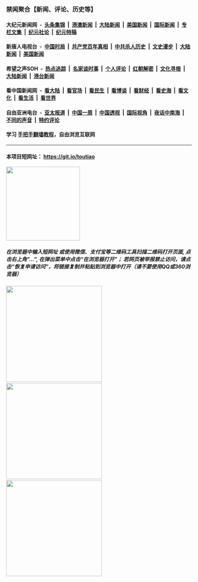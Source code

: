 ### 禁闻聚合【新闻、评论、历史等】

#### 大纪元新闻网 &nbsp;-&nbsp; [头条集锦](indexes/E头条集锦.md?t=02260231) &nbsp;|&nbsp; [港澳新闻](indexes/E港澳新闻.md?t=02260231)  &nbsp;|&nbsp; [大陆新闻](indexes/E大陆新闻.md?t=02260231) &nbsp;|&nbsp; [美国新闻](indexes/E美国新闻.md?t=02260231) &nbsp;|&nbsp; [国际新闻](indexes/E国际新闻.md?t=02260231) &nbsp;|&nbsp; [专栏文集](indexes/E专栏文集.md?t=02260231) &nbsp;|&nbsp; [纪元社论](indexes/E纪元社论.md?t=02260231) &nbsp;|&nbsp; [纪元特稿](indexes/E纪元特稿.md?t=02260231) 

#### 新唐人电视台 &nbsp;-&nbsp; [中国时局](indexes/N中国时局.md?t=02260231) &nbsp;|&nbsp; [共产党百年真相](indexes/N共产党百年真相.md?t=02260231) &nbsp;|&nbsp; [中共杀人历史](indexes/N中共杀人历史.md?t=02260231) &nbsp;|&nbsp; [文史漫步](indexes/N文史漫步.md?t=02260231) &nbsp;|&nbsp; [大陆新闻](indexes/N大陆新闻.md?t=02260231) &nbsp;|&nbsp; [美国新闻](indexes/N美国新闻.md?t=02260231)

#### 希望之声SOH &nbsp;-&nbsp; [热点追踪](indexes/H热点追踪.md?t=02260231) &nbsp;|&nbsp; [名家谈时事](indexes/H名家谈时事.md?t=02260231) &nbsp;|&nbsp; [个人评论](indexes/H个人评论.md?t=02260231)  &nbsp;|&nbsp; [红朝解密](indexes/H红朝解密.md?t=02260231) &nbsp;|&nbsp; [文化寻根](indexes/H文化寻根.md?t=02260231) &nbsp;|&nbsp; [大陆新闻](indexes/H大陆新闻.md?t=02260231) &nbsp;|&nbsp; [港台新闻](indexes/H港台新闻.md?t=02260231)

#### 看中国新闻网 &nbsp;-&nbsp; [看大陆](indexes/S看大陆.md?t=02260231) &nbsp;|&nbsp; [看官场](indexes/S看官场.md?t=02260231) &nbsp;|&nbsp; [看民生](indexes/S看民生.md?t=02260231)  &nbsp;|&nbsp; [看博谈](indexes/S看博谈.md?t=02260231) &nbsp;|&nbsp; [看财经](indexes/S看财经.md?t=02260231) &nbsp;|&nbsp; [看史海](indexes/S看史海.md?t=02260231) &nbsp;|&nbsp; [看文化](indexes/S看文化.md?t=02260231) &nbsp;|&nbsp; [看生活](indexes/S看生活.md?t=02260231) &nbsp;|&nbsp; [看世界](indexes/S看世界.md?t=02260231)

#### 自由亚洲电台 &nbsp;-&nbsp; [亚太报道](indexes/R亚太报道.md?t=02260231) &nbsp;|&nbsp; [中国一周](indexes/R中国一周.md?t=02260231) &nbsp;|&nbsp; [中国透视](indexes/R中国透视.md?t=02260231)  &nbsp;|&nbsp; [国际视角](indexes/R国际视角.md?t=02260231) &nbsp;|&nbsp; [夜话中南海](indexes/R夜话中南海.md?t=02260231) &nbsp;|&nbsp; [不同的声音](indexes/R不同的声音.md?t=02260231) &nbsp;|&nbsp; [特约评论](indexes/R特约评论.md?t=02260231)

#### 学习 [手把手翻墙教程](https://github.com/gfw-breaker/guides/wiki)，自由浏览互联网

----

#### 本项目短网址： https://git.io/toutiao
<img src="https://raw.githubusercontent.com/gfw-breaker/banned-news/master/scripts/img/qr.png" width="200px"/>  

##### 在浏览器中输入短网址 或使用微信、支付宝等二维码工具扫描二维码打开页面, 点击右上角"...", 在弹出菜单中点击“在浏览器打开”； 若网页被举报禁止访问，请点击“恢复申请访问”，将链接复制并粘贴到浏览器中打开（请不要使用QQ或360浏览器）

<img src="https://raw.githubusercontent.com/gfw-breaker/banned-news/master/scripts/img/1.png" width="260px"/> &nbsp; <img src="https://raw.githubusercontent.com/gfw-breaker/banned-news/master/scripts/img/2.png" width="260px"/> &nbsp; <img src="https://raw.githubusercontent.com/gfw-breaker/banned-news/master/scripts/img/3.png" width="260px"/>
